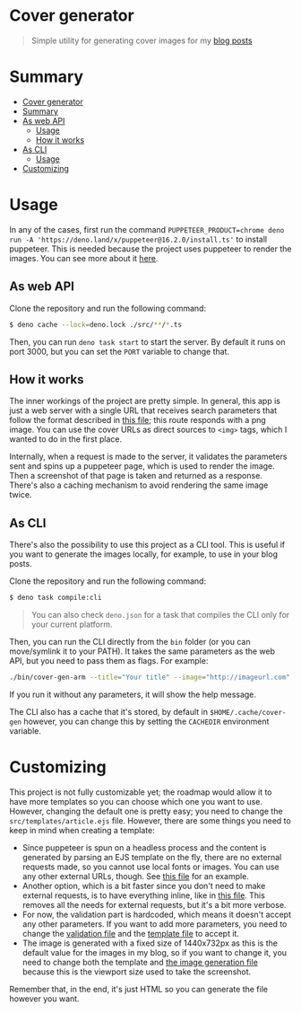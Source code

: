 # Cover generator

> Simple utility for generating cover images for my [blog posts](https://blog.lsantos.dev)

# Summary


<!-- @import "[TOC]" {cmd="toc" depthFrom=1 depthTo=6 orderedList=false} -->

<!-- code_chunk_output -->

- [Cover generator](#cover-generator)
- [Summary](#summary)
- [As web API](#as-web-api)
  - [Usage](#usage)
  - [How it works](#how-it-works)
- [As CLI](#as-cli)
  - [Usage](#usage-1)
- [Customizing](#customizing)

<!-- /code_chunk_output -->

# Usage

In any of the cases, first run the command `PUPPETEER_PRODUCT=chrome deno run -A 'https://deno.land/x/puppeteer@16.2.0/install.ts'` to install puppeteer. This is needed because the project uses puppeteer to render the images. You can see more about it [here](https://deno.land/x/puppeteer@16.2.0#getting-started).

## As web API

Clone the repository and run the following command:

```bash
$ deno cache --lock=deno.lock ./src/**/*.ts
```

Then, you can run `deno task start` to start the server. By default it runs on port 3000, but you can set the `PORT` variable to change that.


## How it works

The inner workings of the project are pretty simple. In general, this app is just a web server with a single URL that receives search parameters that follow the format described in [this file](./src/presentation/api//routes/blog/articles/validation.ts); this route responds with a png image. You can use the cover URLs as direct sources to `<img>` tags, which I wanted to do in the first place.

Internally, when a request is made to the server, it validates the parameters sent and spins up a puppeteer page, which is used to render the image. Then a screenshot of that page is taken and returned as a response. There's also a caching mechanism to avoid rendering the same image twice.

## As CLI

There's also the possibility to use this project as a CLI tool. This is useful if you want to generate the images locally, for example, to use in your blog posts.

Clone the repository and run the following command:

```bash
$ deno task compile:cli
```

> You can also check `deno.json` for a task that compiles the CLI only for your current platform.

Then, you can run the CLI directly from the `bin` folder (or you can move/symlink it to your PATH). It takes the same parameters as the web API, but you need to pass them as flags. For example:

```bash
./bin/cover-gen-arm --title="Your title" --image="http://imageurl.com" -o cover.png
```

If you run it without any parameters, it will show the help message.

The CLI also has a cache that it's stored, by default in `$HOME/.cache/cover-gen` however, you can change this by setting the `CACHEDIR` environment variable.

# Customizing

This project is not fully customizable yet; the roadmap would allow it to have more templates so you can choose which one you want to use. However, changing the default one is pretty easy; you need to change the `src/templates/article.ejs` file. However, there are some things you need to keep in mind when creating a template:

- Since puppeteer is spun on a headless process and the content is generated by parsing an EJS template on the fly, there are no external requests made, so you cannot use local fonts or images. You can use any other external URLs, though. See [this file](./src/templates/article.ejs) for an example.
- Another option, which is a bit faster since you don't need to make external requests, is to have everything inline, like in [this file](./src/templates/article-inline.ejs). This removes all the needs for external requests, but it's a bit more verbose.
- For now, the validation part is hardcoded, which means it doesn't accept any other parameters. If you want to add more parameters, you need to change the [validation file](./src/presentation/api/routes/blog/articles/validation.ts) and the [template file](./src/templates/article.ejs) to accept it.
- The image is generated with a fixed size of 1440x732px as this is the default value for the images in my blog, so if you want to change it, you need to change both the template and [the image generation file](./src/actions/createImageFromHtml.ts) because this is the viewport size used to take the screenshot.

Remember that, in the end, it's just HTML so you can generate the file however you want.
